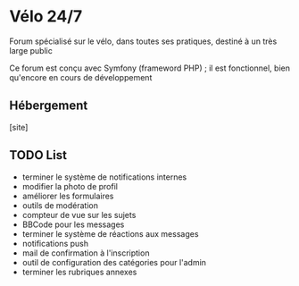 # Vélo 24/7

Forum spécialisé sur le vélo, dans toutes ses pratiques, destiné à un très large public

Ce forum est conçu avec Symfony (frameword PHP) ; il est fonctionnel, bien qu'encore en cours de développement

## Hébergement

[site]

## TODO List

- terminer le système de notifications internes
- modifier la photo de profil
- améliorer les formulaires
- outils de modération
- compteur de vue sur les sujets
- BBCode pour les messages
- terminer le système de réactions aux messages
- notifications push
- mail de confirmation à l'inscription
- outil de configuration des catégories pour l'admin
- terminer les rubriques annexes
